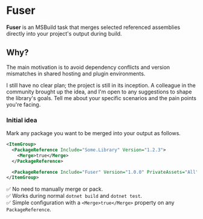 # Fuser

**Fuser** is an MSBuild task that merges selected referenced assemblies directly into your project's output during build.

## Why?

The main motivation is to avoid dependency conflicts and version mismatches in shared hosting and plugin environments. 

I still have no clear plan; the project is still in its inception. A colleague in the community brought up the idea, and I'm open to any suggestions to shape the library's goals. Tell me about your specific scenarios and the pain points you're facing.

### Initial idea

Mark any package you want to be merged into your output as follows.

```xml
<ItemGroup>
  <PackageReference Include="Some.Library" Version="1.2.3">
    <Merge>true</Merge>
  </PackageReference>

  <PackageReference Include="Fuser" Version="1.0.0" PrivateAssets="All" />
</ItemGroup>
```

✅ No need to manually merge or pack.  
✅ Works during normal `dotnet build` and `dotnet test`.  
✅ Simple configuration with a `<Merge>true</Merge>` property on any `PackageReference`.
